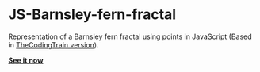 # JS-Barnsley-fern-fractal
Representation of a Barnsley fern fractal using points in JavaScript (Based in [TheCodingTrain version](https://www.youtube.com/watch?v=JFugGF1URNo)).

**[See it now]()**